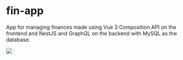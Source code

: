 # fin-app
App for managing finances made using Vue 3 Composition API on the frontend and NestJS and GraphQL on the backend with MySQL as the database.

![](https://i.imgur.com/8QcWLkR.png)
